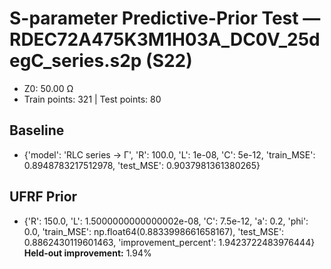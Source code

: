 # S-parameter Predictive-Prior Test — RDEC72A475K3M1H03A_DC0V_25degC_series.s2p (S22)
- Z0: 50.00 Ω
- Train points: 321  |  Test points: 80

## Baseline
- {'model': 'RLC series -> Γ', 'R': 100.0, 'L': 1e-08, 'C': 5e-12, 'train_MSE': 0.8948783217512978, 'test_MSE': 0.9037981361380265}

## UFRF Prior
- {'R': 150.0, 'L': 1.5000000000000002e-08, 'C': 7.5e-12, 'a': 0.2, 'phi': 0.0, 'train_MSE': np.float64(0.8833998661658167), 'test_MSE': 0.8862430119601463, 'improvement_percent': 1.9423722483976444}
**Held-out improvement:** 1.94%